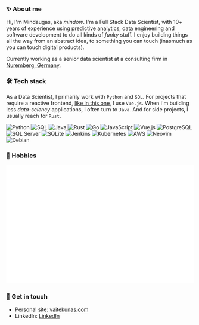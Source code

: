 ### ✨ About me

Hi, I'm Mindaugas, aka *mindow*. I'm a Full Stack Data Scientist,
with 10+ years of experience using
predictive analytics, data engineering and software development
to do all kinds of *funky* stuff. I enjoy building things all the way
from an abstract idea, to something you can touch
(inasmuch as you can touch digital products).

Currently working as a senior data scientist at a consulting firm in [Nuremberg, Germany](https://www.google.com/maps/place/Nuremberg/).

### 🛠️ Tech stack

As a Data Scientist, I primarily work with `Python` and `SQL`. For projects that require a reactive frontend, [like in this one](https://github.com/vaitekunas/reviewer), I use `Vue.js`. When I'm building less *data-sciency* applications, I often turn to `Java`. And for side projects, I usually reach for `Rust`.


![Python](https://img.shields.io/badge/Python-3776AB?logo=python&logoColor=white)
![SQL](https://img.shields.io/badge/SQL-4479A1?logo=sqlite&logoColor=white)
![Java](https://img.shields.io/badge/Java-007396?logo=openjdk&logoColor=white)
![Rust](https://img.shields.io/badge/rust-%23000000.svg?logo=rust&logoColor=white)
![Go](https://img.shields.io/badge/go-%2300ADD8.svg?logo=go&logoColor=white)
![JavaScript](https://img.shields.io/badge/JavaScript-F7DF1E?logo=javascript&logoColor=black)
![Vue.js](https://img.shields.io/badge/Vue.js-4FC08D?logo=vue.js&logoColor=white)
![PostgreSQL](https://img.shields.io/badge/PostgreSQL-4169E1?logo=postgresql&logoColor=white)
![SQL Server](https://custom-icon-badges.demolab.com/badge/SQL%20Server-CC2927?logo=mssqlserver-white&logoColor=white)
![SQLite](https://img.shields.io/badge/SQLite-%2307405e.svg?logo=sqlite&logoColor=white)
![Jenkins](https://img.shields.io/badge/Jenkins-D24939?logo=jenkins&logoColor=white)
![Kubernetes](https://img.shields.io/badge/Kubernetes-326CE5?logo=kubernetes&logoColor=white)
![AWS](https://img.shields.io/badge/AWS-%23FF9900.svg?logo=amazon-web-services&logoColor=white)
![Neovim](https://img.shields.io/badge/Neovim-57A143?logo=neovim&logoColor=fff)
![Debian](https://img.shields.io/badge/Debian-A81D33?logo=debian&logoColor=fff)

### 🌟 Hobbies
<a class="link" href="hobbies.svg">
    <img class="image" src="hobbies.svg" alt="Hobbies">
</a>


### 🔗 Get in touch

* Personal site: [vaitekunas.com](https://vaitekunas.com)
* LinkedIn: [LinkedIn](https://www.linkedin.com/in/vaitekunas/)

